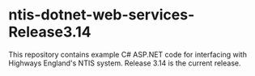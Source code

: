 # ntis-dotnet-web-services-Release3.14
This repository contains example C# ASP.NET code for interfacing with Highways England's NTIS system. Release 3.14 is the current release. 
